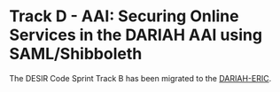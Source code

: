 # Track D - AAI: Securing Online Services in the DARIAH AAI using SAML/Shibboleth

The DESIR Code Sprint Track B has been migrated to the [DARIAH-ERIC](https://github.com/DARIAH-ERIC/DESIR-CodeSprint-TrackD-AAI).
